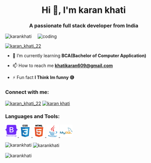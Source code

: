 <h1 align="center">Hi 👋, I'm karan khati</h1>
<h3 align="center">A passionate full stack developer from India</h3>
<img align="right" alt="coding" width="400" src="https://user-images.githubusercontent.com/55389276/140866485-8fb1c876-9a8f-4d6a-98dc-08c4981eaf70.gif">

<p align="left"> <img src="https://komarev.com/ghpvc/?username=karankhati&label=Profile%20views&color=0e75b6&style=flat" alt="karankhati" /> </p>

<p align="left"> <a href="https://twitter.com/karan_khati_22" target="blank"><img src="https://img.shields.io/twitter/follow/karan_khati_22?logo=twitter&style=for-the-badge" alt="karan_khati_22" /></a> </p>

- 🌱 I’m currently learning **BCA(Bachelor of Computer Application)**

- 📫 How to reach me **khatikaran609@gmail.com**

- ⚡ Fun fact **I Think Im funny 😅**

<h3 align="left">Connect with me:</h3>
<p align="left">
<a href="https://twitter.com/karan_khati_22" target="blank"><img align="center" src="https://raw.githubusercontent.com/rahuldkjain/github-profile-readme-generator/master/src/images/icons/Social/twitter.svg" alt="karan_khati_22" height="30" width="40" /></a>
<a href="https://linkedin.com/in/karan khati" target="blank"><img align="center" src="https://raw.githubusercontent.com/rahuldkjain/github-profile-readme-generator/master/src/images/icons/Social/linked-in-alt.svg" alt="karan khati" height="30" width="40" /></a>
</p>

<h3 align="left">Languages and Tools:</h3>
<p align="left"> <a href="https://getbootstrap.com" target="_blank" rel="noreferrer"> <img src="https://raw.githubusercontent.com/devicons/devicon/master/icons/bootstrap/bootstrap-plain-wordmark.svg" alt="bootstrap" width="40" height="40"/> </a> <a href="https://www.w3schools.com/css/" target="_blank" rel="noreferrer"> <img src="https://raw.githubusercontent.com/devicons/devicon/master/icons/css3/css3-original-wordmark.svg" alt="css3" width="40" height="40"/> </a> <a href="https://www.w3.org/html/" target="_blank" rel="noreferrer"> <img src="https://raw.githubusercontent.com/devicons/devicon/master/icons/html5/html5-original-wordmark.svg" alt="html5" width="40" height="40"/> </a> <a href="https://www.java.com" target="_blank" rel="noreferrer"> <img src="https://raw.githubusercontent.com/devicons/devicon/master/icons/java/java-original.svg" alt="java" width="40" height="40"/> </a> <a href="https://www.mysql.com/" target="_blank" rel="noreferrer"> <img src="https://raw.githubusercontent.com/devicons/devicon/master/icons/mysql/mysql-original-wordmark.svg" alt="mysql" width="40" height="40"/> </a> </p>

<p><img align="left" src="https://github-readme-stats.vercel.app/api/top-langs?username=karankhati&show_icons=true&locale=en&layout=compact" alt="karankhati" /></p>

<p>&nbsp;<img align="center" src="https://github-readme-stats.vercel.app/api?username=karankhati&show_icons=true&locale=en" alt="karankhati" /></p>

<p><img align="center" src="https://github-readme-streak-stats.herokuapp.com/?user=karankhati&" alt="karankhati" /></p>
